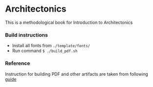 # Architectonics
This is a methodological book for Introduction to Architectonics

### Build instructions
 - Install all fonts from `./template/fonts/`
 - Run command `$ ./build_pdf.sh`

### Reference
Instruction for building PDF and other artifacts are taken from following [guide](https://pianomanfrazier.com/post/write-a-book-with-markdown/)
